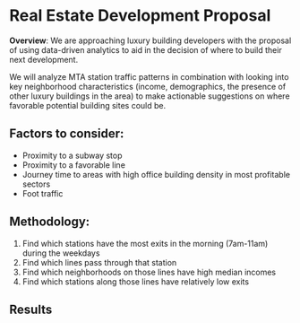 # Real Estate Development Proposal

**Overview**: We are approaching luxury building developers with the proposal of using data-driven analytics to aid in the decision of where to build their next development. 

We will analyze MTA station traffic patterns in combination with looking into key neighborhood characteristics (income, demographics, the presence of other luxury buildings in the area) to make actionable suggestions on where favorable potential building sites could be. 

**Factors to consider:**
---
* Proximity to a subway stop
* Proximity to a favorable line 
* Journey time to areas with high office building density in most profitable sectors
* Foot traffic

**Methodology:**
---
1. Find which stations have the most exits in the morning (7am-11am) during the weekdays
2. Find which lines pass through that station
3. Find which neighborhoods on those lines have high median incomes
4. Find which stations along those lines have relatively low exits

**Results**
---
